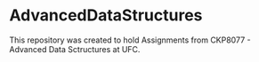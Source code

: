 # AdvancedDataStructures
This repository was created to hold Assignments from CKP8077 - Advanced Data Sctructures at UFC.
